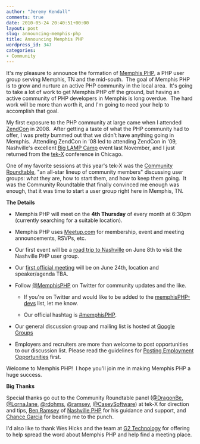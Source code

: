 ```yaml
---
author: "Jeremy Kendall"
comments: true
date: 2010-05-24 20:40:51+00:00
layout: post
slug: announcing-memphis-php
title: Announcing Memphis PHP
wordpress_id: 347
categories:
- Community
---
```


It's my pleasure to announce the formation of [Memphis PHP](http://memphisPHP.org), a PHP user group serving Memphis, TN and the mid-south.  The goal of Memphis PHP is to grow and nurture an active PHP community in the local area.  It's going to take a lot of work to get Memphis PHP off the ground, but having an active community of PHP developers in Memphis is long overdue.  The hard work will be more than worth it, and I'm going to need your help to accomplish that goal.

My first exposure to the PHP community at large came when I attended [ZendCon](http://zendcon.com/) in 2008.  After getting a taste of what the PHP community had to offer, I was pretty bummed out that we didn't have anything going in Memphis.  Attending ZendCon in '08 led to attending ZendCon in '09, Nashville's excellent [Big LAMP Camp](http://enterpriselamp.org/) event last November, and I just returned from the [tek-X](http://tek.phparch.com/) conference in Chicago.

One of my favorite sessions at this year's tek-X was the [Community Roundtable](http://joind.in/talk/view/1698), "an all-star lineup of community members" discussing user groups: what they are, how to start them, and how to keep them going.  It was the Community Roundtable that finally convinced me enough was enough, that it was time to start a user group right here in Memphis, TN.

**The Details**



	
  * Memphis PHP will meet on the **4th Thursday** of every month at 6:30pm (currently searching for a suitable location).

	
  * Memphis PHP uses [Meetup.com](http://www.meetup.com/memphisPHP) for membership,  event and meeting announcements, RSVPs, etc.

	
  * Our first event will be a [road trip to  Nashville](http://www.meetup.com/memphisPHP/calendar/13578277/) on June 8th to visit the Nashville PHP user group.

	
  * Our [first  official meeting](http://www.meetup.com/memphisPHP/calendar/13573568/) will be on June 24th, location and speaker/agenda  TBA.

	
  * Follow [@MemphisPHP](http://twitter.com/MemphisPHP) on Twitter for community updates and the like.[](http://twitter.com/MemphisPHP)

	
    * If you're on Twitter and would like to be added to the [memphisPHP-devs](http://twitter.com/MemphisPHP/memphisphp-devs) list, let me know.

	
    * Our official hashtag is [#memphisPHP](http://twitter.com/#search?q=%23memphisPHP).




	
  * Our general discussion group and mailing list is hosted at [Google Groups](http://groups.google.com/group/memphis-php)

	
  * Employers and recruiters are more than welcome to post opportunities to our discussion list. Please  read the guidelines for [Posting  Employment Opportunities](http://groups.google.com/group/memphis-php/web/posting-employment-opportunities?_done=%2Fgroup%2Fmemphis-php%3F) first.


Welcome to Memphis PHP!  I hope you'll join me in making Memphis PHP a huge success.

**Big Thanks**

Special thanks go out to the Community Roundtable panel ([@DragonBe](http://twitter.com/DragonBe), [@LornaJane](http://twitter.com/lornajane), [@rdohms](http://twitter.com/rdohms), [@ramsey](http://twitter.com/ramsey), [@CaseySoftware](http://twitter.com/caseysoftware)) at tek-X for direction and tips, [Ben Ramsey](http://benramsey.com/) of [Nashville PHP](http://www.nashvillephp.org/) for his guidance and support, and [Chance Garcia](chancegarcia) for beating me to the punch.

I'd also like to thank Wes Hicks and the team at [G2 Technology](http://www.g2technology.com/) for offering to help spread the word about Memphis PHP and help find a meeting place.

